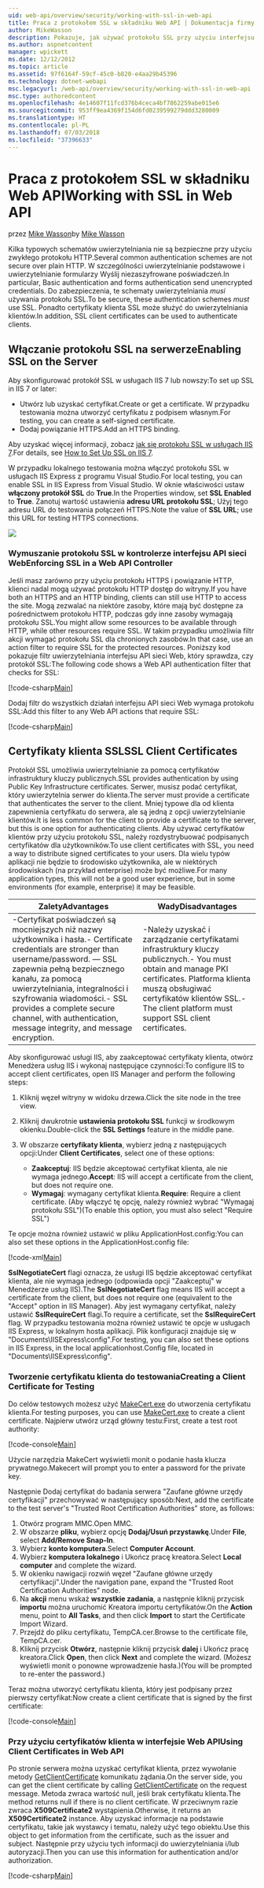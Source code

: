 ```yaml
---
uid: web-api/overview/security/working-with-ssl-in-web-api
title: Praca z protokołem SSL w składniku Web API | Dokumentacja firmy Microsoft
author: MikeWasson
description: Pokazuje, jak używać protokołu SSL przy użyciu interfejsu API sieci Web platformy ASP.NET, w tym o korzystaniu z certyfikatów klientów SSL.
ms.author: aspnetcontent
manager: wpickett
ms.date: 12/12/2012
ms.topic: article
ms.assetid: 97f6164f-59cf-45c0-b820-e4aa29b45396
ms.technology: dotnet-webapi
msc.legacyurl: /web-api/overview/security/working-with-ssl-in-web-api
msc.type: authoredcontent
ms.openlocfilehash: 4e14607f11fcd376b4ceca4bf7862259abe015e6
ms.sourcegitcommit: 953ff9ea4369f154d6fd0239599279ddd3280009
ms.translationtype: HT
ms.contentlocale: pl-PL
ms.lasthandoff: 07/03/2018
ms.locfileid: "37396633"
---
```

<a name="working-with-ssl-in-web-api"></a><span data-ttu-id="aed3f-103">Praca z protokołem SSL w składniku Web API</span><span class="sxs-lookup"><span data-stu-id="aed3f-103">Working with SSL in Web API</span></span>
====================
<span data-ttu-id="aed3f-104">przez [Mike Wasson](https://github.com/MikeWasson)</span><span class="sxs-lookup"><span data-stu-id="aed3f-104">by [Mike Wasson](https://github.com/MikeWasson)</span></span>

<span data-ttu-id="aed3f-105">Kilka typowych schematów uwierzytelniania nie są bezpieczne przy użyciu zwykłego protokołu HTTP.</span><span class="sxs-lookup"><span data-stu-id="aed3f-105">Several common authentication schemes are not secure over plain HTTP.</span></span> <span data-ttu-id="aed3f-106">W szczególności uwierzytelnianie podstawowe i uwierzytelnianie formularzy Wyślij niezaszyfrowane poświadczeń.</span><span class="sxs-lookup"><span data-stu-id="aed3f-106">In particular, Basic authentication and forms authentication send unencrypted credentials.</span></span> <span data-ttu-id="aed3f-107">Do zabezpieczenia, te schematy uwierzytelniania *musi* używania protokołu SSL.</span><span class="sxs-lookup"><span data-stu-id="aed3f-107">To be secure, these authentication schemes *must* use SSL.</span></span> <span data-ttu-id="aed3f-108">Ponadto certyfikaty klienta SSL może służyć do uwierzytelniania klientów.</span><span class="sxs-lookup"><span data-stu-id="aed3f-108">In addition, SSL client certificates can be used to authenticate clients.</span></span>

## <a name="enabling-ssl-on-the-server"></a><span data-ttu-id="aed3f-109">Włączanie protokołu SSL na serwerze</span><span class="sxs-lookup"><span data-stu-id="aed3f-109">Enabling SSL on the Server</span></span>

<span data-ttu-id="aed3f-110">Aby skonfigurować protokół SSL w usługach IIS 7 lub nowszy:</span><span class="sxs-lookup"><span data-stu-id="aed3f-110">To set up SSL in IIS 7 or later:</span></span>

- <span data-ttu-id="aed3f-111">Utwórz lub uzyskać certyfikat.</span><span class="sxs-lookup"><span data-stu-id="aed3f-111">Create or get a certificate.</span></span> <span data-ttu-id="aed3f-112">W przypadku testowania można utworzyć certyfikatu z podpisem własnym.</span><span class="sxs-lookup"><span data-stu-id="aed3f-112">For testing, you can create a self-signed certificate.</span></span>
- <span data-ttu-id="aed3f-113">Dodaj powiązanie HTTPS.</span><span class="sxs-lookup"><span data-stu-id="aed3f-113">Add an HTTPS binding.</span></span>

<span data-ttu-id="aed3f-114">Aby uzyskać więcej informacji, zobacz [jak się protokołu SSL w usługach IIS 7](https://www.iis.net/learn/manage/configuring-security/how-to-set-up-ssl-on-iis).</span><span class="sxs-lookup"><span data-stu-id="aed3f-114">For details, see [How to Set Up SSL on IIS 7](https://www.iis.net/learn/manage/configuring-security/how-to-set-up-ssl-on-iis).</span></span>

<span data-ttu-id="aed3f-115">W przypadku lokalnego testowania można włączyć protokołu SSL w usługach IIS Express z programu Visual Studio.</span><span class="sxs-lookup"><span data-stu-id="aed3f-115">For local testing, you can enable SSL in IIS Express from Visual Studio.</span></span> <span data-ttu-id="aed3f-116">W oknie właściwości ustaw **włączony protokół SSL** do **True**.</span><span class="sxs-lookup"><span data-stu-id="aed3f-116">In the Properties window, set **SSL Enabled** to **True**.</span></span> <span data-ttu-id="aed3f-117">Zanotuj wartość ustawienia **adresu URL protokołu SSL**; Użyj tego adresu URL do testowania połączeń HTTPS.</span><span class="sxs-lookup"><span data-stu-id="aed3f-117">Note the value of **SSL URL**; use this URL for testing HTTPS connections.</span></span>

![](working-with-ssl-in-web-api/_static/image1.png)

### <a name="enforcing-ssl-in-a-web-api-controller"></a><span data-ttu-id="aed3f-118">Wymuszanie protokołu SSL w kontrolerze interfejsu API sieci Web</span><span class="sxs-lookup"><span data-stu-id="aed3f-118">Enforcing SSL in a Web API Controller</span></span>

<span data-ttu-id="aed3f-119">Jeśli masz zarówno przy użyciu protokołu HTTPS i powiązanie HTTP, klienci nadal mogą używać protokołu HTTP dostęp do witryny.</span><span class="sxs-lookup"><span data-stu-id="aed3f-119">If you have both an HTTPS and an HTTP binding, clients can still use HTTP to access the site.</span></span> <span data-ttu-id="aed3f-120">Mogą zezwalać na niektóre zasoby, które mają być dostępne za pośrednictwem protokołu HTTP, podczas gdy inne zasoby wymagają protokołu SSL.</span><span class="sxs-lookup"><span data-stu-id="aed3f-120">You might allow some resources to be available through HTTP, while other resources require SSL.</span></span> <span data-ttu-id="aed3f-121">W takim przypadku umożliwia filtr akcji wymagać protokołu SSL dla chronionych zasobów.</span><span class="sxs-lookup"><span data-stu-id="aed3f-121">In that case, use an action filter to require SSL for the protected resources.</span></span> <span data-ttu-id="aed3f-122">Poniższy kod pokazuje filtr uwierzytelniania interfejsu API sieci Web, który sprawdza, czy protokół SSL:</span><span class="sxs-lookup"><span data-stu-id="aed3f-122">The following code shows a Web API authentication filter that checks for SSL:</span></span>

[!code-csharp[Main](working-with-ssl-in-web-api/samples/sample1.cs)]

<span data-ttu-id="aed3f-123">Dodaj filtr do wszystkich działań interfejsu API sieci Web wymaga protokołu SSL:</span><span class="sxs-lookup"><span data-stu-id="aed3f-123">Add this filter to any Web API actions that require SSL:</span></span>

[!code-csharp[Main](working-with-ssl-in-web-api/samples/sample2.cs)]

## <a name="ssl-client-certificates"></a><span data-ttu-id="aed3f-124">Certyfikaty klienta SSL</span><span class="sxs-lookup"><span data-stu-id="aed3f-124">SSL Client Certificates</span></span>

<span data-ttu-id="aed3f-125">Protokół SSL umożliwia uwierzytelnianie za pomocą certyfikatów infrastruktury kluczy publicznych.</span><span class="sxs-lookup"><span data-stu-id="aed3f-125">SSL provides authentication by using Public Key Infrastructure certificates.</span></span> <span data-ttu-id="aed3f-126">Serwer, musisz podać certyfikat, który uwierzytelnia serwer do klienta.</span><span class="sxs-lookup"><span data-stu-id="aed3f-126">The server must provide a certificate that authenticates the server to the client.</span></span> <span data-ttu-id="aed3f-127">Mniej typowe dla od klienta zapewnienia certyfikatu do serwera, ale są jedną z opcji uwierzytelnianie klientów.</span><span class="sxs-lookup"><span data-stu-id="aed3f-127">It is less common for the client to provide a certificate to the server, but this is one option for authenticating clients.</span></span> <span data-ttu-id="aed3f-128">Aby używać certyfikatów klientów przy użyciu protokołu SSL, należy rozdystrybuować podpisanych certyfikatów dla użytkowników.</span><span class="sxs-lookup"><span data-stu-id="aed3f-128">To use client certificates with SSL, you need a way to distribute signed certificates to your users.</span></span> <span data-ttu-id="aed3f-129">Dla wielu typów aplikacji nie będzie to środowisko użytkownika, ale w niektórych środowiskach (na przykład enterprise) może być możliwe.</span><span class="sxs-lookup"><span data-stu-id="aed3f-129">For many application types, this will not be a good user experience, but in some environments (for example, enterprise) it may be feasible.</span></span>

| <span data-ttu-id="aed3f-130">Zalety</span><span class="sxs-lookup"><span data-stu-id="aed3f-130">Advantages</span></span> | <span data-ttu-id="aed3f-131">Wady</span><span class="sxs-lookup"><span data-stu-id="aed3f-131">Disadvantages</span></span> |
| --- | --- |
| <span data-ttu-id="aed3f-132">-Certyfikat poświadczeń są mocniejszych niż nazwy użytkownika i hasła.</span><span class="sxs-lookup"><span data-stu-id="aed3f-132">- Certificate credentials are stronger than username/password.</span></span> <span data-ttu-id="aed3f-133">— SSL zapewnia pełną bezpiecznego kanału, za pomocą uwierzytelniania, integralności i szyfrowania wiadomości.</span><span class="sxs-lookup"><span data-stu-id="aed3f-133">- SSL provides a complete secure channel, with authentication, message integrity, and message encryption.</span></span> | <span data-ttu-id="aed3f-134">-Należy uzyskać i zarządzanie certyfikatami infrastruktury kluczy publicznych.</span><span class="sxs-lookup"><span data-stu-id="aed3f-134">- You must obtain and manage PKI certificates.</span></span> <span data-ttu-id="aed3f-135">Platforma klienta muszą obsługiwać certyfikatów klientów SSL.</span><span class="sxs-lookup"><span data-stu-id="aed3f-135">- The client platform must support SSL client certificates.</span></span> |

<span data-ttu-id="aed3f-136">Aby skonfigurować usługi IIS, aby zaakceptować certyfikaty klienta, otwórz Menedżera usług IIS i wykonaj następujące czynności:</span><span class="sxs-lookup"><span data-stu-id="aed3f-136">To configure IIS to accept client certificates, open IIS Manager and perform the following steps:</span></span>

1. <span data-ttu-id="aed3f-137">Kliknij węzeł witryny w widoku drzewa.</span><span class="sxs-lookup"><span data-stu-id="aed3f-137">Click the site node in the tree view.</span></span>
2. <span data-ttu-id="aed3f-138">Kliknij dwukrotnie **ustawienia protokołu SSL** funkcji w środkowym okienku.</span><span class="sxs-lookup"><span data-stu-id="aed3f-138">Double-click the **SSL Settings** feature in the middle pane.</span></span>
3. <span data-ttu-id="aed3f-139">W obszarze **certyfikaty klienta**, wybierz jedną z następujących opcji:</span><span class="sxs-lookup"><span data-stu-id="aed3f-139">Under **Client Certificates**, select one of these options:</span></span> 

    - <span data-ttu-id="aed3f-140">**Zaakceptuj**: IIS będzie akceptować certyfikat klienta, ale nie wymaga jednego.</span><span class="sxs-lookup"><span data-stu-id="aed3f-140">**Accept**: IIS will accept a certificate from the client, but does not require one.</span></span>
    - <span data-ttu-id="aed3f-141">**Wymagaj**: wymagany certyfikat klienta.</span><span class="sxs-lookup"><span data-stu-id="aed3f-141">**Require**: Require a client certificate.</span></span> <span data-ttu-id="aed3f-142">(Aby włączyć tę opcję, należy również wybrać "Wymagaj protokołu SSL")</span><span class="sxs-lookup"><span data-stu-id="aed3f-142">(To enable this option, you must also select "Require SSL")</span></span>

<span data-ttu-id="aed3f-143">Te opcje można również ustawić w pliku ApplicationHost.config:</span><span class="sxs-lookup"><span data-stu-id="aed3f-143">You can also set these options in the ApplicationHost.config file:</span></span>

[!code-xml[Main](working-with-ssl-in-web-api/samples/sample3.xml)]

<span data-ttu-id="aed3f-144">**SslNegotiateCert** flagi oznacza, że usługi IIS będzie akceptować certyfikat klienta, ale nie wymaga jednego (odpowiada opcji "Zaakceptuj" w Menedżerze usług IIS).</span><span class="sxs-lookup"><span data-stu-id="aed3f-144">The **SslNegotiateCert** flag means IIS will accept a certificate from the client, but does not require one (equivalent to the "Accept" option in IIS Manager).</span></span> <span data-ttu-id="aed3f-145">Aby jest wymagany certyfikat, należy ustawić **SslRequireCert** flagi.</span><span class="sxs-lookup"><span data-stu-id="aed3f-145">To require a certificate, set the **SslRequireCert** flag.</span></span> <span data-ttu-id="aed3f-146">W przypadku testowania można również ustawić te opcje w usługach IIS Express, w lokalnym hosta aplikacji. Plik konfiguracji znajduje się w "Documents\IISExpress\config".</span><span class="sxs-lookup"><span data-stu-id="aed3f-146">For testing, you can also set these options in IIS Express, in the local applicationhost.Config file, located in "Documents\IISExpress\config".</span></span>

### <a name="creating-a-client-certificate-for-testing"></a><span data-ttu-id="aed3f-147">Tworzenie certyfikatu klienta do testowania</span><span class="sxs-lookup"><span data-stu-id="aed3f-147">Creating a Client Certificate for Testing</span></span>

<span data-ttu-id="aed3f-148">Do celów testowych możesz użyć [MakeCert.exe](https://msdn.microsoft.com/library/bfsktky3.aspx) do utworzenia certyfikatu klienta.</span><span class="sxs-lookup"><span data-stu-id="aed3f-148">For testing purposes, you can use [MakeCert.exe](https://msdn.microsoft.com/library/bfsktky3.aspx) to create a client certificate.</span></span> <span data-ttu-id="aed3f-149">Najpierw utwórz urząd główny testu:</span><span class="sxs-lookup"><span data-stu-id="aed3f-149">First, create a test root authority:</span></span>

[!code-console[Main](working-with-ssl-in-web-api/samples/sample4.cmd)]

<span data-ttu-id="aed3f-150">Użycie narzędzia MakeCert wyświetli monit o podanie hasła klucza prywatnego.</span><span class="sxs-lookup"><span data-stu-id="aed3f-150">Makecert will prompt you to enter a password for the private key.</span></span>

<span data-ttu-id="aed3f-151">Następnie Dodaj certyfikat do badania serwera "Zaufane główne urzędy certyfikacji" przechowywać w następujący sposób:</span><span class="sxs-lookup"><span data-stu-id="aed3f-151">Next, add the certificate to the test server's "Trusted Root Certification Authorities" store, as follows:</span></span>

1. <span data-ttu-id="aed3f-152">Otwórz program MMC.</span><span class="sxs-lookup"><span data-stu-id="aed3f-152">Open MMC.</span></span>
2. <span data-ttu-id="aed3f-153">W obszarze **pliku**, wybierz opcję **Dodaj/Usuń przystawkę**.</span><span class="sxs-lookup"><span data-stu-id="aed3f-153">Under **File**, select **Add/Remove Snap-In**.</span></span>
3. <span data-ttu-id="aed3f-154">Wybierz **konto komputera**.</span><span class="sxs-lookup"><span data-stu-id="aed3f-154">Select **Computer Account**.</span></span>
4. <span data-ttu-id="aed3f-155">Wybierz **komputera lokalnego** i Ukończ pracę kreatora.</span><span class="sxs-lookup"><span data-stu-id="aed3f-155">Select **Local computer** and complete the wizard.</span></span>
5. <span data-ttu-id="aed3f-156">W okienku nawigacji rozwiń węzeł "Zaufane główne urzędy certyfikacji".</span><span class="sxs-lookup"><span data-stu-id="aed3f-156">Under the navigation pane, expand the "Trusted Root Certification Authorities" node.</span></span>
6. <span data-ttu-id="aed3f-157">Na **akcji** menu wskaż **wszystkie zadania**, a następnie kliknij przycisk **importu** można uruchomić Kreatora importu certyfikatów.</span><span class="sxs-lookup"><span data-stu-id="aed3f-157">On the **Action** menu, point to **All Tasks**, and then click **Import** to start the Certificate Import Wizard.</span></span>
7. <span data-ttu-id="aed3f-158">Przejdź do pliku certyfikatu, TempCA.cer.</span><span class="sxs-lookup"><span data-stu-id="aed3f-158">Browse to the certificate file, TempCA.cer.</span></span>
8. <span data-ttu-id="aed3f-159">Kliknij przycisk **Otwórz**, następnie kliknij przycisk **dalej** i Ukończ pracę kreatora.</span><span class="sxs-lookup"><span data-stu-id="aed3f-159">Click **Open**, then click **Next** and complete the wizard.</span></span> <span data-ttu-id="aed3f-160">(Możesz wyświetli monit o ponowne wprowadzenie hasła.)</span><span class="sxs-lookup"><span data-stu-id="aed3f-160">(You will be prompted to re-enter the password.)</span></span>

<span data-ttu-id="aed3f-161">Teraz można utworzyć certyfikatu klienta, który jest podpisany przez pierwszy certyfikat:</span><span class="sxs-lookup"><span data-stu-id="aed3f-161">Now create a client certificate that is signed by the first certificate:</span></span>

[!code-console[Main](working-with-ssl-in-web-api/samples/sample5.cmd)]

### <a name="using-client-certificates-in-web-api"></a><span data-ttu-id="aed3f-162">Przy użyciu certyfikatów klienta w interfejsie Web API</span><span class="sxs-lookup"><span data-stu-id="aed3f-162">Using Client Certificates in Web API</span></span>

<span data-ttu-id="aed3f-163">Po stronie serwera można uzyskać certyfikat klienta, przez wywołanie metody [GetClientCertificate](https://msdn.microsoft.com/library/system.net.http.httprequestmessageextensions.getclientcertificate.aspx) komunikatu żądania.</span><span class="sxs-lookup"><span data-stu-id="aed3f-163">On the server side, you can get the client certificate by calling [GetClientCertificate](https://msdn.microsoft.com/library/system.net.http.httprequestmessageextensions.getclientcertificate.aspx) on the request message.</span></span> <span data-ttu-id="aed3f-164">Metoda zwraca wartość null, jeśli brak certyfikatu klienta.</span><span class="sxs-lookup"><span data-stu-id="aed3f-164">The method returns null if there is no client certificate.</span></span> <span data-ttu-id="aed3f-165">W przeciwnym razie zwraca **X509Certificate2** wystąpienia.</span><span class="sxs-lookup"><span data-stu-id="aed3f-165">Otherwise, it returns an **X509Certificate2** instance.</span></span> <span data-ttu-id="aed3f-166">Aby uzyskać informacje na podstawie certyfikatu, takie jak wystawcy i tematu, należy użyć tego obiektu.</span><span class="sxs-lookup"><span data-stu-id="aed3f-166">Use this object to get information from the certificate, such as the issuer and subject.</span></span> <span data-ttu-id="aed3f-167">Następnie przy użyciu tych informacji do uwierzytelniania i/lub autoryzacji.</span><span class="sxs-lookup"><span data-stu-id="aed3f-167">Then you can use this information for authentication and/or authorization.</span></span>

[!code-csharp[Main](working-with-ssl-in-web-api/samples/sample6.cs)]
